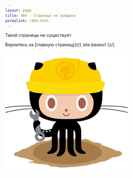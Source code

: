 ```yaml
---
layout: page
title: 404 - Страница не найдена
permalink: /404.html
---
```


Такой страницы не существует. 

Вернитесь на [главную страницу]({{ site.baseurl }}/).

[<img src="/images/404.jpg" alt="Сайт не найден" style="width: 400px;"/>](/images/404.jpg)
